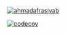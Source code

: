 [![ahmadafrasiyab](https://circleci.com/gh/ahmadafrasiyab/CICircleExample.svg?style=svg)](https://app.circleci.com/pipelines/github/ahmadafrasiyab/CICircleExample)

[![codecov](https://codecov.io/gh/ahmadafrasiyab/CiCircleExample/branch/master/graph/badge.svg)](https://codecov.io/gh/ahmadafrasiyab/CICircleExample)
